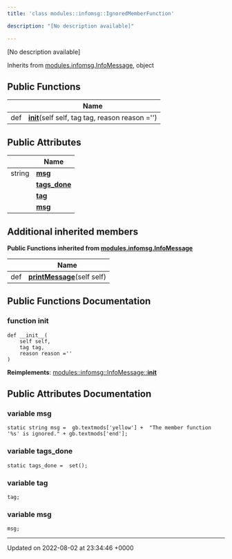 ```yaml
---
title: 'class modules::infomsg::IgnoredMemberFunction'

description: "[No description available]"

---
```









[No description available]

Inherits from [modules.infomsg.InfoMessage](/documentation/code/gambit_sphinx/classes/classmodules_1_1infomsg_1_1infomessage/), object

## Public Functions

|                | Name           |
| -------------- | -------------- |
| def | **[__init__](/documentation/code/gambit_sphinx/classes/classmodules_1_1infomsg_1_1ignoredmemberfunction/#function---init--)**(self self, tag tag, reason reason ='') |

## Public Attributes

|                | Name           |
| -------------- | -------------- |
| string | **[msg](/documentation/code/gambit_sphinx/classes/classmodules_1_1infomsg_1_1ignoredmemberfunction/#variable-msg)**  |
| | **[tags_done](/documentation/code/gambit_sphinx/classes/classmodules_1_1infomsg_1_1ignoredmemberfunction/#variable-tags-done)**  |
| | **[tag](/documentation/code/gambit_sphinx/classes/classmodules_1_1infomsg_1_1ignoredmemberfunction/#variable-tag)**  |
| | **[msg](/documentation/code/gambit_sphinx/classes/classmodules_1_1infomsg_1_1ignoredmemberfunction/#variable-msg)**  |

## Additional inherited members

**Public Functions inherited from [modules.infomsg.InfoMessage](/documentation/code/gambit_sphinx/classes/classmodules_1_1infomsg_1_1infomessage/)**

|                | Name           |
| -------------- | -------------- |
| def | **[printMessage](/documentation/code/gambit_sphinx/classes/classmodules_1_1infomsg_1_1infomessage/#function-printmessage)**(self self) |


## Public Functions Documentation

### function __init__

```
def __init__(
    self self,
    tag tag,
    reason reason =''
)
```


**Reimplements**: [modules::infomsg::InfoMessage::__init__](/documentation/code/gambit_sphinx/classes/classmodules_1_1infomsg_1_1infomessage/#function---init--)


## Public Attributes Documentation

### variable msg

```
static string msg =  gb.textmods['yellow'] +  "The member function '%s' is ignored." + gb.textmods['end'];
```


### variable tags_done

```
static tags_done =  set();
```


### variable tag

```
tag;
```


### variable msg

```
msg;
```


-------------------------------

Updated on 2022-08-02 at 23:34:46 +0000